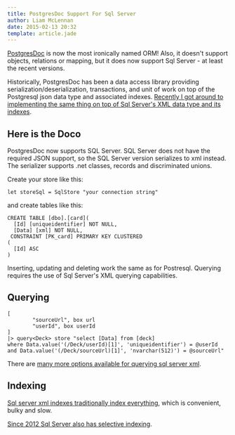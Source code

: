 ```yaml
---
title: PostgresDoc Support For Sql Server
author: Liam McLennan
date: 2015-02-13 20:32
template: article.jade
---
```


[PostgresDoc](https://github.com/liammclennan/PostgresDoc) is now the most ironically named ORM! Also, it doesn't support objects, relations or mapping, but it does now support Sql Server - at least the recent versions.

Historically, PostgresDoc has been a data access library providing serialization/deserialization, transactions, and unit of work on top of the Postgresql json data type and associated indexes. [Recently I got around to implementing the same thing on top of Sql Server's XML data type and its indexes](https://github.com/liammclennan/PostgresDoc/wiki/SQL-Server-Support).

Here is the Doco
-------

PostgresDoc now supports SQL Server. SQL Server does not have the required JSON support, so the SQL Server version serializes to xml instead. The serializer supports .net classes, records and discriminated unions.

Create your store like this:

```
let storeSql = SqlStore "your connection string"
```

and create tables like this:

```
CREATE TABLE [dbo].[card](
  [Id] [uniqueidentifier] NOT NULL,
  [Data] [xml] NOT NULL,
 CONSTRAINT [PK_card] PRIMARY KEY CLUSTERED
(
  [Id] ASC
)
```

Inserting, updating and deleting work the same as for Postresql. Querying requires the use of Sql Server's XML querying capabilities.

Querying
-------

```
[
        "sourceUrl", box url
        "userId", box userId
]
|> query<Deck> store "select [Data] from [deck]
where Data.value('(/Deck/userId)[1]', 'uniqueidentifier') = @userId
and Data.value('(/Deck/sourceUrl)[1]', 'nvarchar(512)') = @sourceUrl"
```

There are [many more options available for querying sql server xml](http://www.brokenwire.net/bw/Programming/125/querying-xml-fields-using-t-sql).

Indexing
------

[Sql server xml indexes traditionally index everything](https://www.simple-talk.com/sql/database-administration/getting-started-with-xml-indexes/), which is convenient, bulky and slow.

[Since 2012 Sql Server also has selective indexing](https://www.simple-talk.com/sql/learn-sql-server/precision-indexing--basics-of-selective-xml-indexes-in-sql-server-2012/).
